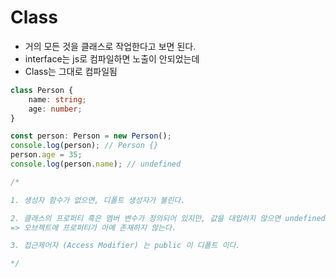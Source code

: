 # Class 

- 거의 모든 것을 클래스로 작업한다고 보면 된다. 
- interface는 js로 컴파일하면 노출이 안되었는데 
- Class는 그대로 컴파일됨 
```ts 
class Person {
    name: string;
    age: number;
}

const person: Person = new Person();
console.log(person); // Person {}
person.age = 35;
console.log(person.name); // undefined

/*

1. 생성자 함수가 없으면, 디폴트 생성자가 불린다.

2. 클래스의 프로퍼티 혹은 멤버 변수가 정의되어 있지만, 값을 대입하지 않으면 undefined 이다.
=> 오브젝트에 프로퍼티가 아예 존재하지 않는다.

3. 접근제어자 (Access Modifier) 는 public 이 디폴트 이다.

*/
```